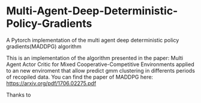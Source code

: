 # Multi-Agent-Deep-Deterministic-Policy-Gradients
A Pytorch implementation of the multi agent deep deterministic policy gradients(MADDPG) algorithm

This is an implementation of the algorithm presented in the paper: Multi Agent Actor Critic for Mixed Cooperative-Competitive Environments applied to an new enviroment that allow predict gmm clustering in differents periods of recopiled data.
You can find the paper of MADDPG here:
https://arxiv.org/pdf/1706.02275.pdf

Thanks to 
